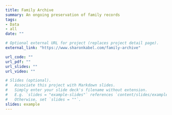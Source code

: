 ```yaml
---
title: Family Archive
summary: An ongoing preservation of family records
tags:
- Data
- all
date: ""

# Optional external URL for project (replaces project detail page).
external_link: "https://www.sharonkabel.com/family-archive"

url_code: ""
url_pdf: ""
url_slides: ""
url_video: ""

# Slides (optional).
#   Associate this project with Markdown slides.
#   Simply enter your slide deck's filename without extension.
#   E.g. `slides = "example-slides"` references `content/slides/example-slides.md`.
#   Otherwise, set `slides = ""`.
slides: example
---
```



